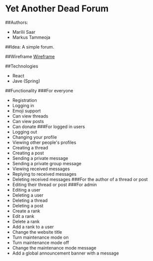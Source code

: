 # Yet Another Dead Forum

##Authors:
* Marilii Saar
* Markus Tammeoja

##Idea:
A simple forum.

##Wireframe
[Wireframe](https://lucid.app/lucidchart/d2b2d9c6-6dbd-4ebd-8750-2ed59556a80b/edit?viewport_loc=927%2C-111%2C1664%2C791%2C0_0&invitationId=inv_2093a20f-be4d-4a9e-811f-ef1ee4aaaaf2 "Initial wireframe")

##Technologies
* React
* Jave (Spring)

##Functionality
###For everyone
* Registration
* Logging in
* Emoji support
* Can view threads
* Can view posts
* Can donate
###For logged in users
* Logging out
* Changing your profile
* Viewing other people's profiles
* Creating a thread
* Creating a post
* Sending a private message
* Sending a private group message
* Viewing received messages
* Replying to received messages
* Deleting received messages
###For the author of a thread or post
* Editing their thread or post
###For admin
* Editing a user
* Deleting a user
* Deleting a thread
* Deleting a post
* Create a rank
* Edit a rank
* Delete a rank
* Add a rank to a user
* Change the website title
* Turn maintenance mode on
* Turn maintenance mode off
* Change the maintenance mode message
* Add a global announcement banner with a message
